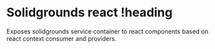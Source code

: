 # Solidgrounds react !heading

Exposes solidgrounds service container to react components based on react context consumer and providers.
